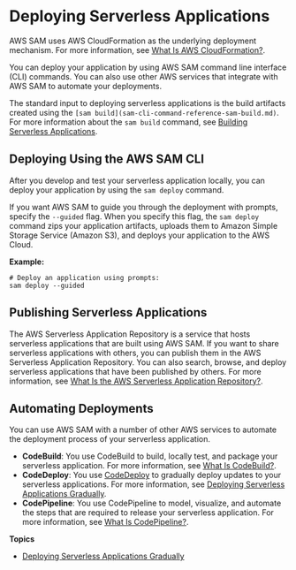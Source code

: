 # Deploying Serverless Applications<a name="serverless-deploying"></a>

AWS SAM uses AWS CloudFormation as the underlying deployment mechanism\. For more information, see [What Is AWS CloudFormation?](https://docs.aws.amazon.com/AWSCloudFormation/latest/UserGuide/)\.

You can deploy your application by using AWS SAM command line interface \(CLI\) commands\. You can also use other AWS services that integrate with AWS SAM to automate your deployments\.

The standard input to deploying serverless applications is the build artifacts created using the `[sam build](sam-cli-command-reference-sam-build.md)`\. For more information about the `sam build` command, see [Building Serverless Applications](serverless-building.md)\.

## Deploying Using the AWS SAM CLI<a name="serverless-sam-cli-using-package-and-deploy"></a>

After you develop and test your serverless application locally, you can deploy your application by using the `sam deploy` command\.

If you want AWS SAM to guide you through the deployment with prompts, specify the `--guided` flag\. When you specify this flag, the `sam deploy` command zips your application artifacts, uploads them to Amazon Simple Storage Service \(Amazon S3\), and deploys your application to the AWS Cloud\.

**Example:**

```
# Deploy an application using prompts:
sam deploy --guided
```

## Publishing Serverless Applications<a name="serverless-deploying-publishing"></a>

The AWS Serverless Application Repository is a service that hosts serverless applications that are built using AWS SAM\. If you want to share serverless applications with others, you can publish them in the AWS Serverless Application Repository\. You can also search, browse, and deploy serverless applications that have been published by others\. For more information, see [ What Is the AWS Serverless Application Repository?](https://docs.aws.amazon.com/serverlessrepo/latest/devguide/what-is-serverlessrepo.html)\.

## Automating Deployments<a name="serverless-deploying-automated"></a>

You can use AWS SAM with a number of other AWS services to automate the deployment process of your serverless application\.
+ **CodeBuild**: You use CodeBuild to build, locally test, and package your serverless application\. For more information, see [What Is CodeBuild?](https://docs.aws.amazon.com/codebuild/latest/userguide/)\.
+ **CodeDeploy**: You use [CodeDeploy](https://docs.aws.amazon.com/codedeploy/latest/userguide/welcome.html) to gradually deploy updates to your serverless applications\. For more information, see [Deploying Serverless Applications Gradually](automating-updates-to-serverless-apps.md)\.
+ **CodePipeline**: You use CodePipeline to model, visualize, and automate the steps that are required to release your serverless application\. For more information, see [What Is CodePipeline?](https://docs.aws.amazon.com/codepipeline/latest/APIReference/)\.

**Topics**
+ [Deploying Serverless Applications Gradually](automating-updates-to-serverless-apps.md)